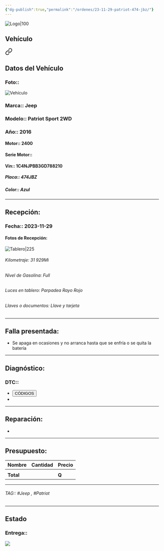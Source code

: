 ```yaml
---
{"dg-publish":true,"permalink":"/ordenes/23-11-29-patriot-474-jbz/"}
---
```


![Logo|100](http://drive.google.com/uc?export=view&id=137fl3TIZ0-PU8b-Pt0bsjclwHub_u78G)

## Vehículo

<div class="transclusion internal-embed is-loaded"><a class="markdown-embed-link" href="/vehiculos/jeep/patriot-474-jbz/#datos-del-vehiculo" aria-label="Open link"><svg xmlns="http://www.w3.org/2000/svg" width="24" height="24" viewBox="0 0 24 24" fill="none" stroke="currentColor" stroke-width="2" stroke-linecap="round" stroke-linejoin="round" class="svg-icon lucide-link"><path d="M10 13a5 5 0 0 0 7.54.54l3-3a5 5 0 0 0-7.07-7.07l-1.72 1.71"></path><path d="M14 11a5 5 0 0 0-7.54-.54l-3 3a5 5 0 0 0 7.07 7.07l1.71-1.71"></path></svg></a><div class="markdown-embed">



## Datos del Vehículo 
### Foto:: 
![Vehículo](http://drive.google.com/uc?export=view&id=1NjlJnViCKWozH9Z15hpz2G8KFA798Ru2)

### Marca:: Jeep
### Modelo:: Patriot Sport 2WD
### Año:: 2016
#### Motor:: 2400
#### Serie Motor:: 
#### Vin:: 1C4NJPBB3GD788210
##### Placa:: 474JBZ
##### Color:: Azul
---


</div></div>


## Recepción:
### Fecha:: 2023-11-29
#### Fotos de Recepción: 
![Tablero|225](http://drive.google.com/uc?export=view&id=1Nl8Q3MqVSItl7quw0AMExus1oYiwlhbj)

###### Kilometraje: 31 929Mi
###### Nivel de Gasolina: Full
###### Luces en tablero: Parpadea Rayo Rojo
###### Llaves o documentos: Llave y tarjeta 

---

## Falla presentada:
- Se apaga en ocasiones y no arranca hasta que se enfría o se quita la batería 


---

## Diagnóstico:
### DTC:: 

- <a href="http"><button class="btn success">CÓDIGOS</button></a>
- 

---
## Reparación:
- 

---

## Presupuesto:

| Nombre | Cantidad | Precio |
| ------ | -------- | ------ |
|        |          |        |
| **Total**       |        |    **Q**    |

---

###### TAG:: #Jeep , #Patriot

---

## Estado

### Entrega:: 

<img src= "obsidian://open?vault=Carros%20Gt&file=Adjuntos%2FIMG_20230808_092428_154.jpg" />